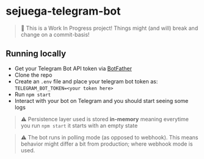# sejuega-telegram-bot
> 🚧 This is a Work In Progress project! Things might (and will) break and change on a commit-basis!

## Running locally

- Get your Telegram Bot API token via [BotFather](https://telegram.me/BotFather)
- Clone the repo
- Create an `.env` file and place your telegram bot token as: `TELEGRAM_BOT_TOKEN=<your token here>`
- Run `npm start`
- Interact with your bot on Telegram and you should start seeing some logs

> ⚠️ Persistence layer used is stored **in-memory** meaning everytime you run `npm start` it starts with an empty state

> ⚠️ The bot runs in polling mode (as opposed to webhook). This means behavior might differ a bit from production; where webhook mode is used.
